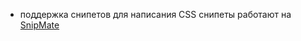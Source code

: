 * поддержка снипетов для написания CSS
  снипеты работают на [SnipMate](https://github.com/msanders/snipmate.vim)
